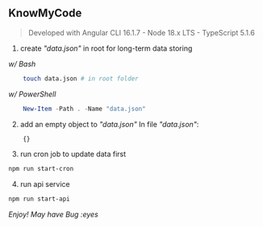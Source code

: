 ## KnowMyCode

> Developed with Angular CLI 16.1.7 - Node 18.x LTS - TypeScript 5.1.6

1. create _"data.json"_ in root for long-term data storing

_w/ Bash_
```bash
    touch data.json # in root folder
```
_w/ PowerShell_
```powershell
    New-Item -Path . -Name "data.json"
```

2. add an empty object to _"data.json"_
In file  _"data.json"_:
```javascript
    {}
```

3. run cron job to update data first
```bash
npm run start-cron 
```

4. run api service
```bash
npm run start-api 
```

_Enjoy! May have Bug :eyes_
